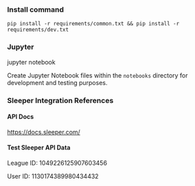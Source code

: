 ### Install command 
`pip install -r requirements/common.txt && pip install -r requirements/dev.txt`

### Jupyter 
jupyter notebook

Create Jupyter Notebook files within the `notebooks` directory for development and testing purposes.


### Sleeper Integration References

#### API Docs
https://docs.sleeper.com/

#### Test Sleeper API Data
League ID: 1049226125907603456

User ID: 1130174389980434432